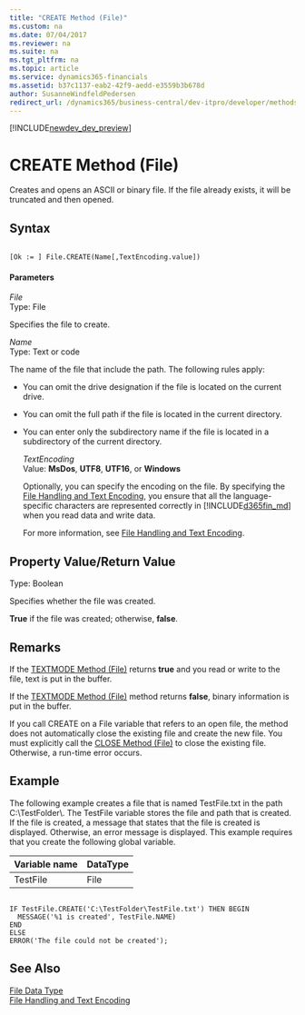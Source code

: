 ```yaml
---
title: "CREATE Method (File)"
ms.custom: na
ms.date: 07/04/2017
ms.reviewer: na
ms.suite: na
ms.tgt_pltfrm: na
ms.topic: article
ms.service: dynamics365-financials
ms.assetid: b37c1137-eab2-42f9-aedd-e3559b3b678d
author: SusanneWindfeldPedersen
redirect_url: /dynamics365/business-central/dev-itpro/developer/methods/devenv-al-method-reference04
---
```


[!INCLUDE[newdev_dev_preview](../includes/newdev_dev_preview.md)]

# CREATE Method (File)
Creates and opens an ASCII or binary file. If the file already exists, it will be truncated and then opened.  
  
## Syntax  
  
```  
  
[Ok := ] File.CREATE(Name[,TextEncoding.value])  
```  
  
#### Parameters  
 *File*  
 Type: File  
  
 Specifies the file to create.  
  
 *Name*  
 Type: Text or code  
  
 The name of the file that include the path. The following rules apply:  
  
- You can omit the drive designation if the file is located on the current drive.  
  
- You can omit the full path if the file is located in the current directory.  
  
- You can enter only the subdirectory name if the file is located in a subdirectory of the current directory.  
  
  *TextEncoding*  
  Value: **MsDos**, **UTF8**, **UTF16**, or **Windows**  
  
  Optionally, you can specify the encoding on the file. By specifying the [File Handling and Text Encoding](../devenv-file-handling-and-text-encoding.md), you ensure that all the language-specific characters are represented correctly in [!INCLUDE[d365fin_md](../includes/d365fin_md.md)] when you read data and write data.  
  
  For more information, see [File Handling and Text Encoding](../devenv-file-handling-and-text-encoding.md).  
  
## Property Value/Return Value  
 Type: Boolean  
  
 Specifies whether the file was created.  
  
 **True** if the file was created; otherwise, **false**.  
  
## Remarks  
 If the [TEXTMODE Method \(File\)](devenv-TEXTMODE-Method-File.md) returns **true** and you read or write to the file, text is put in the buffer.  
  
 If the [TEXTMODE Method \(File\)](devenv-TEXTMODE-Method-File.md) method returns **false**, binary information is put in the buffer.  
  
 If you call CREATE on a File variable that refers to an open file, the method does not automatically close the existing file and create the new file. You must explicitly call the [CLOSE Method \(File\)](devenv-CLOSE-Method-File.md) to close the existing file. Otherwise, a run-time error occurs.  
  
## Example  
 The following example creates a file that is named TestFile.txt in the path C:\\TestFolder\\. The TestFile variable stores the file and path that is created. If the file is created, a message that states that the file is created is displayed. Otherwise, an error message is displayed. This example requires that you create the following global variable.  
  
|Variable name|DataType|  
|-------------------|--------------|  
|TestFile|File|  
  
```  
  
IF TestFile.CREATE('C:\TestFolder\TestFile.txt') THEN BEGIN  
  MESSAGE('%1 is created', TestFile.NAME)  
END  
ELSE  
ERROR('The file could not be created');  
```  
  
## See Also  
 [File Data Type](../datatypes/devenv-File-Data-Type.md)   
 [File Handling and Text Encoding](../devenv-file-handling-and-text-encoding.md)